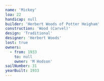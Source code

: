 ```yaml
---
name: 'Mickey'
loa: 22
handicap: null
builder: 'Herbert Woods of Potter Heigham'
construction: 'Wood (Carvel)'
design: 'Traditional'
designer: 'Herbert Woods'
lost: true
owners:
  - from: 1933
    to: null
    owner: 'M Hodson'
sailNumber: 31
yearBuilt: 1933
---
```

